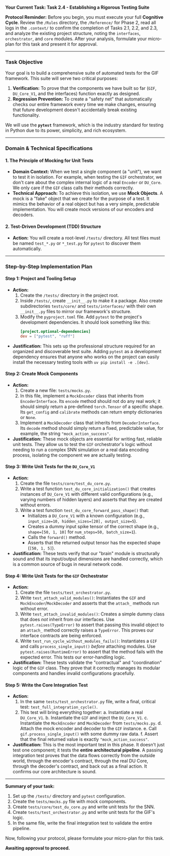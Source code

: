 **Your Current Task: Task 2.4 - Establishing a Rigorous Testing Suite**

**Protocol Reminder:** Before you begin, you must execute your full **Cognitive Cycle**. Review the `/Rules` directory, the `/Reference/` for Phase 2, read all logs in the `.context/` to confirm the completion of Tasks 2.1, 2.2, and 2.3, and analyze the existing project structure, noting the `interfaces`, `orchestrator`, and `core` modules. After your analysis, formulate your micro-plan for this task and present it for approval.

-----

### **Task Objective**

Your goal is to build a comprehensive suite of automated tests for the GIF framework. This suite will serve two critical purposes:

1.  **Verification:** To prove that the components we have built so far (`GIF`, `DU_Core_V1`, and the interfaces) function exactly as designed.
2.  **Regression Prevention:** To create a "safety net" that automatically checks our entire framework every time we make changes, ensuring that future development doesn't accidentally break existing functionality.

We will use the **`pytest`** framework, which is the industry standard for testing in Python due to its power, simplicity, and rich ecosystem.

-----

### **Domain & Technical Specifications**

#### **1. The Principle of Mocking for Unit Tests**

  * **Domain Context:** When we test a single component (a "unit"), we want to test it in isolation. For example, when testing the `GIF` orchestrator, we don't care about the complex internal logic of a real `Encoder` or `DU_Core`. We only care if the `GIF` class calls their methods correctly.
  * **Technical Approach:** To achieve this isolation, we use **Mock Objects**. A mock is a "fake" object that we create for the purpose of a test. It mimics the behavior of a real object but has a very simple, predictable implementation. You will create mock versions of our encoders and decoders.

#### **2. Test-Driven Development (TDD) Structure**

  * **Action:** You will create a root-level `/tests/` directory. All test files must be named `test_*.py` or `*_test.py` for `pytest` to discover them automatically.

-----

### **Step-by-Step Implementation Plan**

#### **Step 1: Project and Tooling Setup**

  * **Action:**
    1.  Create the `/tests/` directory in the project root.
    2.  Inside `/tests/`, create `__init__.py` to make it a package. Also create subdirectories `tests/core/` and `tests/interfaces/` with their own `__init__.py` files to mirror our framework's structure.
    3.  Modify the `pyproject.toml` file. Add `pytest` to the project's development dependencies. It should look something like this:
        ```toml
        [project.optional-dependencies]
        dev = ["pytest", "ruff"]
        ```
  * **Justification:** This sets up the professional structure required for an organized and discoverable test suite. Adding `pytest` as a development dependency ensures that anyone who works on the project can easily install the necessary testing tools with `uv pip install -e .[dev]`.

#### **Step 2: Create Mock Components**

  * **Action:**
    1.  Create a new file: `tests/mocks.py`.
    2.  In this file, implement a `MockEncoder` class that inherits from `EncoderInterface`. Its `encode` method should not do any real work; it should simply return a pre-defined `torch.Tensor` of a specific shape. Its `get_config` and `calibrate` methods can return empty dictionaries or `None`.
    3.  Implement a `MockDecoder` class that inherits from `DecoderInterface`. Its `decode` method should simply return a fixed, predictable value, for example, the string `"mock_action_success"`.
  * **Justification:** These mock objects are essential for writing fast, reliable unit tests. They allow us to test the `GIF` orchestrator's logic without needing to run a complex SNN simulation or a real data encoding process, isolating the component we are actually testing.

#### **Step 3: Write Unit Tests for the `DU_Core_V1`**

  * **Action:**
    1.  Create the file `tests/core/test_du_core.py`.
    2.  Write a test function `test_du_core_initialization()` that creates instances of `DU_Core_V1` with different valid configurations (e.g., varying numbers of hidden layers) and asserts that they are created without errors.
    3.  Write a test function `test_du_core_forward_pass_shape()` that:
          * Initializes a `DU_Core_V1` with a known configuration (e.g., `input_size=10, hidden_sizes=[20], output_size=5`).
          * Creates a dummy input spike tensor of the correct shape (e.g., `shape=[50, 1, 10]` for `num_steps=50, batch_size=1`).
          * Calls the `forward()` method.
          * Asserts that the returned output tensor has the expected shape (`[50, 1, 5]`).
  * **Justification:** These tests verify that our "brain" module is structurally sound and that its input/output dimensions are handled correctly, which is a common source of bugs in neural network code.

#### **Step 4: Write Unit Tests for the `GIF` Orchestrator**

  * **Action:**
    1.  Create the file `tests/test_orchestrator.py`.
    2.  Write `test_attach_valid_modules()`: Instantiates the `GIF` and `MockEncoder`/`MockDecoder` and asserts that the `attach_` methods run without error.
    3.  Write `test_attach_invalid_modules()`: Creates a simple dummy class that does *not* inherit from our interfaces. Use `pytest.raises(TypeError)` to assert that passing this invalid object to an `attach_` method correctly raises a `TypeError`. This proves our interface contracts are being enforced.
    4.  Write `test_run_cycle_without_modules_fails()`: Instantiates a `GIF` and calls `process_single_input()` *before* attaching modules. Use `pytest.raises(RuntimeError)` to assert that the method fails with the expected error. This tests our error-handling logic.
  * **Justification:** These tests validate the "contractual" and "coordination" logic of the `GIF` class. They prove that it correctly manages its modular components and handles invalid configurations gracefully.

#### **Step 5: Write the Core Integration Test**

  * **Action:**
    1.  In the same `tests/test_orchestrator.py` file, write a final, critical test: `test_full_integration_cycle()`.
    2.  This test will bring everything together:
        a.  Instantiate a real `DU_Core_V1`.
        b.  Instantiate the `GIF` and inject the `DU_Core_V1`.
        c.  Instantiate the `MockEncoder` and `MockDecoder` from `tests/mocks.py`.
        d.  Attach the mock encoder and decoder to the `GIF` instance.
        e.  Call `gif.process_single_input()` with some dummy raw data.
        f.  Assert that the final returned value is exactly `"mock_action_success"`.
  * **Justification:** This is the most important test in this phase. It doesn't just test one component; it tests the **entire architectural pipeline**. A passing integration test proves that the data flows correctly from the outside world, through the encoder's contract, through the real DU Core, through the decoder's contract, and back out as a final action. It confirms our core architecture is sound.

-----

**Summary of your task:**

1.  Set up the `/tests/` directory and `pytest` configuration.
2.  Create the `tests/mocks.py` file with mock components.
3.  Create `tests/core/test_du_core.py` and write unit tests for the SNN.
4.  Create `tests/test_orchestrator.py` and write unit tests for the GIF's logic.
5.  In the same file, write the final integration test to validate the entire pipeline.

Now, following your protocol, please formulate your micro-plan for this task.

**Awaiting approval to proceed.**